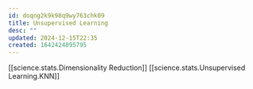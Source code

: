 ```yaml
---
id: doqng2k9k98q9wy763chk09
title: Unsupervised Learning
desc: ""
updated: 2024-12-15T22:35
created: 1642424895795
---
```



[[science.stats.Dimensionality Reduction]]
[[science.stats.Unsupervised Learning.KNN]]


